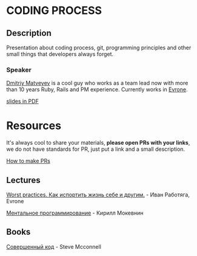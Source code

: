 # CODING PROCESS

## Description

Presentation about coding process, git, programming principles and other small things that developers always forget.

### Speaker

[Dmitriy Matveyev](https://t.me/dmitry_matveyev) is a cool guy who works as a team lead now with more than 10 years Ruby, Rails and PM experience. Currently works in [Evrone](https://evrone.ru/).

[slides in PDF](https://drive.google.com/file/d/1N3ST6bgfw7n0aorqj-QUbNEcJTAf_81H/view?usp=sharing)


# Resources

It's always cool to share your materials, **please open PRs with your links**, we do not have standards for PR, just put a link and a small description.

[How to make PRs](https://help.github.com/articles/creating-a-pull-request/)


## Lectures

[Worst practices. Как испортить жизнь себе и другим.](https://youtu.be/yVla7wKFx0Q) - Иван Работяга, Evrone

[Ментальное программирование](https://www.youtube.com/watch?v=ed7_KX2lCWY) - Кирилл Мокевнин

## Books

[Совершенный код](https://www.ozon.ru/context/detail/id/142768363/) - Steve Mcconnell
